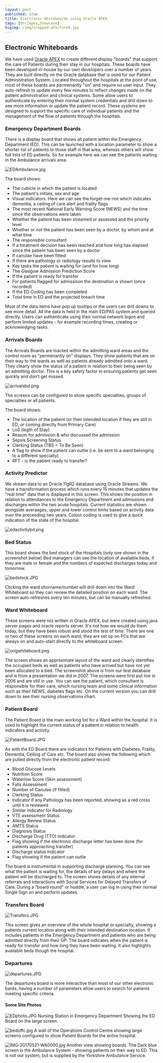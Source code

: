 ```yaml
---
layout: post
published: true
title: Electronic Whiteboards using Oracle APEX
tags: [OrclApex,Showcase]
bigimg: /img/cropped-aPicture8.jpg
---
```


## Electronic Whiteboards

We have used [Oracle APEX](https://apex.oracle.com/) to create different display "boards" that support the care of Patients during their stay in our hospitals. These boards have been developed in-house by our own developers over a number of years. They are built directly on the Oracle database that is used for our Patient Administration System.
Located throughout the hospitals at the point of use, most of these boards are permenantly "on" and require no user input. They auto-refresh to update every few minutes to reflect changes made on the patient administration and clinical systems. Some allow users to authenticate by entering their normal system credentials and drill down to see more information or update the patient record.
These systems are designed to support the specific care of individual patients and the management of the flow of patients through the hospitals.

### Emergency Department Boards

There is a display board that shows all patient within the Emergency Department (ED). This can be launched with a location parameter to show a shorter list of patients to those staff in that area, whereas others will show full lists of ED patients.
So for example here we can see the patients waiting in the Ambulance arrivals area.

![EDAmbulance.jpg](/img/EDAmbulance.jpg)

The board shows:
- The cubicle in which the patient is located
- The patient's initials, sex and age
- Visual indicators. Here we can see the forget-me-not which indicates dementia, a ceiling of care alert and frailty flags
- The most recent National Early Warning Score (NEWS) and the time since the observations were taken
- Whether the patient has been streamed or assessed and the priority level
- Whether or not the patient has been seen by a doctor, by whom and at what time
- The responsible consultant
- If a treatment decision has been reached and how long has elapsed since the patient has been seen by a doctor 
- If canulae have been fitted
- If there are pathology or radiology results to view
- Key tasks the patient is waiting for (and for how long)
- The Glasgow Admission Prediction Score
- If the patient is ready for transfer
- For patients flagged for admissison the destination is shown (once recorded)
- If the ED Coding has been completed
- Total time in ED and the projected breach time

Most of the data items have pop up tooltips or the users can drill downs to see more detail. All the data is held in the main ED/PAS system and queried directly. Users can authenticate using their normal network logon and perform limited updates - for example recording times, creating or acknowledging tasks.

### Arrivals Boards

The Arrivals Boards are loacted within the admitting ward areas and the control room as "permenantly on" displays. They show patients that are on their way to the wards as well as patients already admitted onto a ward. They clearly show the status of a patient in relation to their being seen by an admitting doctor. This is a key safety factor in ensuring patients get seen quickly and don't get missed.

![arrivalsbd.png](/img/arrivalsbd.png)

The screens can be configured to show specific specialties, groups of specialties or all patients. 

The board shows:
- The location of the patient (or their intended location if they are still in ED, or coming directly from Primary Care)
- LoS (legth of Stay)
- Reason for admission & who discussed the admission 
- Sepsis Screening Status
- Clerking Status (TBS = To Be Seen)
- A flag to show if the patient can outlie (i.e. be sent to a ward belonging to a different specialty)
- RFT - is the patient ready to transfer?

### Activity Predictor

We stream data to an Oracle 11gR2 database using Oracle Streams. We have a transformation process which runs every 15 minutes that updates the "real time" data that is displayed in this screen. This shows the position in relation to attendances to the Emergency Department and admissions and discharges within the two acute hospitals.
Current statistics are shown alongside averaages, upper and lower control limits based on activity data over the preceeding two years. Colour coding is used to give a quick indication of the state of the hospital.

![edactivitybd.png](/img/edactivitybd.png)

### Bed Status
This board shows the bed stock of the Hospitals (only one shown in the screenshot below)
Bed managers can see the location of available beds, if they are male or female and the numbers of expected discharges today and tomorrow.

![bedstock.JPG](/img/bedstock.JPG)

Clicking the ward shorname/number will drill down into the Ward Whiteboard so they can review the detailed position on each ward.
The screen auto-refreshes every ten minutes, but can be manually refreshed.

### Ward Whiteboard
These screens were not written in Oracle APEX, but were created using java server pages and oracle reports server. It's not how we would do them today, but they have been robust and stood the test of time.
There are one or two of these screens on each ward, they are set up on PCs that are always on and auto-start directly to the whiteboard screen.

![origwhiteboard.png](/img/origwhiteboard.png)

The screen shows an approximate layout of the ward and clearly identifies the occupied beds as well as patients who have arrived but have not yet been allocated to a bed. The screenshot above is from our test database and is from a presentation we did in 2007. The screens were first put live in 2006 and are still in use. You can see the patient, which consultant is responsible for their care, which nursing team and some clinical information such as their NEWS, diabetes flags etc.
On the current version you can drill down to see their nursing observations chart.

### Patient Board

The Patient Board is the main working list for a Ward within the hospital. It is used to highlight the current status of a patient in relation to health indicators and activity. 

![PatientBoard.JPG](/img/PatientBoard.JPG)

As with the ED Board there are indicators for Patients with Diabetes, Frailty, Dementia, Ceiling of Care etc. The board also shows the following which are pulled directly from the electronic patient record:

- Blood Glucose Levels
- Nutrition Score
- Waterlow Score (Skin assessment)
- Falls Assessment
- Number of Canulae (if fitted)
- Clerking Status
- Indicator if any Pathology has been reported, showing as a red cross until it is reviewed
- Similar indicator for Radiology
- VTE assessment Status
- Allergy Review Status
- AMTS Status
- Diagnosis Status
- Discharge Drug (TTO) indicator
- Flag showing if the electronic discharge letter has been done (for patients approaching transfer)
- Discharge status indicator
- Flag showing if the patient can outlie

The board is instrumental in supporting discharge planning. You can see what the patient is waiting for, the details of any delays and where the patient will be discharged to. The screen shows details of any internal referrals and interactions with Social Services for Delayed Transfers of Care.
During a "board round" or huddle, a user can log in using their normal Single Sign on and perform updates.


### Transfers Board

![Transfers.JPG](/img/Transfers.JPG)

This screen gives an overview of the whole hospital or specialty, showing a patients current location along with their intended destination location. It includes patients in the Emergency Department and patients who are being admitted directly from their GP. The board indicates when the patient is ready for transfer and how long they have been waiting. It also highlights available beds though the hospital.

### Departures

![departures.JPG](/img/departures.JPG)

The departures board is more interactive than most of our other electronic bards, having a number of parameters allow users to search for patients meeting specific criteria.

#### Some Site Photos 

![EDphoto.JPG](/img/EDphoto.JPG)
Nursing Station in Emergency Department Showing the ED Board on the large screen.

![bedoffc.jpg ](/img/bedoffc.jpg)
A wall of the Operations Control Centre showing large screens configured to show Patient Boards for the entire hospital.

![IMG-20170521-WA0000.jpg](/img/IMG-20170521-WA0000.jpg)
Another view showing boards. 
The Dark blue screen is the Ambulance System - showing patients on their way to ED. This is not our system, but is supplied by the Yorkshire Ambulance Service.

 





